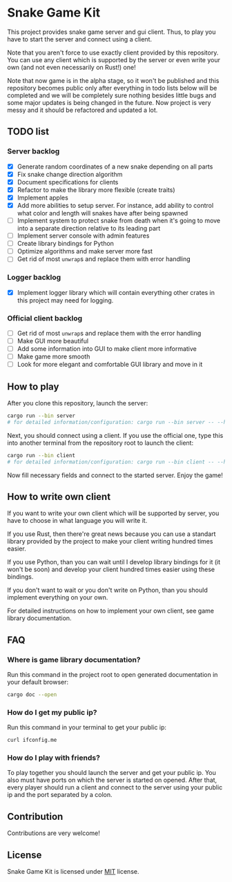 # Snake Game Kit
This project provides snake game server and gui client. Thus, to play you have
to start the server and connect using a client.

Note that you aren't force to use exactly client provided by this
repository. You can use any client which is supported by the server or even
write your own (and not even necessarily on Rust!) one!

Note that now game is in the alpha stage, so it won't be published and this
repository becomes public only after everything in todo lists below will be
completed and we will be completely sure nothing besides little bugs and some
major updates is being changed in the future. Now project is very messy and it
should be refactored and updated a lot.

## TODO list
### Server backlog
- [x] Generate random coordinates of a new snake depending on all parts
- [x] Fix snake change direction algorithm
- [x] Document specifications for clients
- [x] Refactor to make the library more flexible (create traits)
- [x] Implement apples
- [x] Add more abilities to setup server. For instance, add ability to control
	  what color and length will snakes have after being spawned
- [ ] Implement system to protect snake from death when it's going to move into
      a separate direction relative to its leading part
- [ ] Implement server console with admin features
- [ ] Create library bindings for Python
- [ ] Optimize algorithms and make server more fast
- [ ] Get rid of most `unwrap`s and replace them with error handling

### Logger backlog
- [x] Implement logger library which will contain everything other crates in
	  this project may need for logging.

### Official client backlog
- [ ] Get rid of most `unwrap`s and replace them with the error handling
- [ ] Make GUI more beautiful
- [ ] Add some information into GUI to make client more informative
- [ ] Make game more smooth
- [ ] Look for more elegant and comfortable GUI library and move in it

## How to play
After you clone this repository, launch the server:
```bash
cargo run --bin server
# for detailed information/configuration: cargo run --bin server -- --help
```

Next, you should connect using a client. If you use the official one, type this
into another terminal from the repository root to launch the client:
```bash
cargo run --bin client
# for detailed information/configuration: cargo run --bin client -- --help
```
Now fill necessary fields and connect to the started server. Enjoy the game!

## How to write own client
If you want to write your own client which will be supported by server, you have
to choose in what language you will write it.

If you use Rust, then there're great news because you can use a standart library
provided by the project to make your client writing hundred times easier.

If you use Python, than you can wait until I develop library bindings for it (it
won't be soon) and develop your client hundred times easier using these
bindings.

If you don't want to wait or you don't write on Python, than you should
implement everything on your own.

For detailed instructions on how to implement your own client, see game
library documentation.

## FAQ
### Where is game library documentation?
Run this command in the project root to open generated documentation in your
default browser:
```bash
cargo doc --open
```

### How do I get my public ip?
Run this command in your terminal to get your public ip:
```bash
curl ifconfig.me
```

### How do I play with friends?
To play together you should launch the server and get your public ip. You also
must have ports on which the server is started on opened. After that, every
player should run a client and connect to the server using your public ip and
the port separated by a colon.

## Contribution
Contributions are very welcome!

## License
Snake Game Kit is licensed under [MIT](LICENSE) license.
